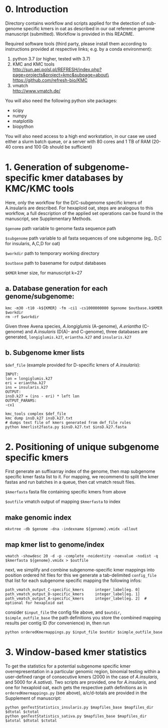 # 0. Introduction

Directory contains workflow and scripts applied for the detection of sub-genome specific kmers in oat
as described in our oat reference genome manuscript (submitted). Workflow is provided in this README.

Required software tools (third party, please install them according to instructions provided at respective
links; e.g. by a conda environment):

1. python 3.7 (or higher, tested with 3.7)
2.  KMC and KMC tools\
http://sun.aei.polsl.pl/REFRESH/index.php?page=projects&project=kmc&subpage=about\
https://github.com/refresh-bio/KMC
3. vmatch\
http://www.vmatch.de/

You will also need the following python site packages:
- scipy
- numpy
- matplotlib
- biopython

You will also need access to a high end workstation, in our case we used either a slurm batch queue, or a
server with 80 cores and 1 TB of RAM (20-40 cores and 100 Gb should be sufficient)


# 1. Generation of subgenome-specific kmer databases by KMC/KMC tools

Here, only the workflow for the D/C-subgenome specific kmers of A.insularis are described. For hexaploid
oat, steps are analogous to this workflow, a full description of the applied set operations can be found
in the manuscript, see Supplementary Methods.

`$genome` path variable to genome fasta sequence path

`$subgenome` path variable to all fasta sequences of one subgenome (eg,. D,C for insularis, A,C,D for oat)

`$workdir` path to temporary working directory

`$outbase` path to basename for output databases

`$KMER` kmer size, for manuscript k=27


## a. Database generation for each genome/subgenome:

```
kmc -m30 -t10 -k${KMER} -fm -ci1 -cs1000000000 $genome $outbase.k$KMER $workdir
rm -rf $workdir
```

Given three Avena species, _A.longiglumis_ (A-genome), _A.eriantha_ (C-genome) and _A.insularis_ (D(A)- and C-genome),
three databases are generated, `longiglumis.k27`, `eriantha.k27` and `insularis.k27`

## b. Subgenome kmer lists

`$def_file` (example provided for D-specific kmers of _A.insularis_):
```
INPUT:
lon = longiglumis.k27
eri = eriantha.k27
ins = insularis.k27
OUTPUT:
insD.k27 = (ins - eri) * left lon
OUTPUT_PARAMS:
-cx1
```


```
kmc_tools complex $def_file
kmc dump insD.k27 insD.k27.txt
# dumps text file of kmers generated from def_file rules
python kmerlist2fasta.py $insD.k27.txt $insD.k27.fasta
```


# 2. Positioning of unique subgenome specific kmers

First generate an suffixarray index of the genome, then map subgenome specific kmer fasta list to it.
For mapping, we recommend to split the kmer fastas and run batches in a queue, then cat vmatch result
files.

`$kmerfasta` fasta file containing specific kmers from above

`$outfile` vmatch output of mapping `$kmerfasta` to index

## make genomic index
```
mkvtree -db $genome -dna -indexname ${genome}.vmidx -allout
```

## map kmer list to genome/index
```
vmatch -showdesc 20 -d -p -complete -noidentity -noevalue -nodist -q $kmerfasta ${genome}.vmidx > $outfile
```


next, we simplify and combine subgenome-specific kmer mappings into position ordered hit files
for this we generate a tab-delimited `config_file` that list for each subgenome specific mapping the following infos:
```
path_vmatch_output_C-specific_kmers     integer_label[eg. 0]
path_vmatch_output_D-specific_kmers     integer_label[eg. 1]
path_vmatch_output_A-specific_kmers     integer_label[eg. 2]  # optional for hexaploid oat
```
consider `$input_file` the config file above, and `$outdir`, `$simple_outfile_base` the path definitions you store
the combined mapping results per contig ID (for convenience) in, then run

```
python orderedKmermappings.py $input_file $outdir $simple_outfile_base
```


# 3. Window-based kmer statistics

To get the statistics for a potential subgenome specific kmer overrepresentation in a particular genomic region,
binomial testing within a user-defined range of consecutive kmers (2000 in the case of _A.insularis_, and 5000 for
_A.sativa_). Two scripts are provided, one for _A.insularis_, and one for hexaploid oat, each gets the respective path
definitions as in `orderedKmermappings.py` (see above), a/c/d-totals are provided in the Supplement of manuscript:

```
python genTestStatistics_insularis.py $mapfiles_base $mapfiles_dir $dtotal $ctotal
python genTestStatistics_sativa.py $mapfiles_base $mapfiles_dir $atotal $dtotal $ctotal
```





